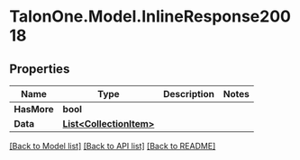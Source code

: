 # TalonOne.Model.InlineResponse20018
## Properties

Name | Type | Description | Notes
------------ | ------------- | ------------- | -------------
**HasMore** | **bool** |  | 
**Data** | [**List&lt;CollectionItem&gt;**](CollectionItem.md) |  | 

[[Back to Model list]](../README.md#documentation-for-models) [[Back to API list]](../README.md#documentation-for-api-endpoints) [[Back to README]](../README.md)

